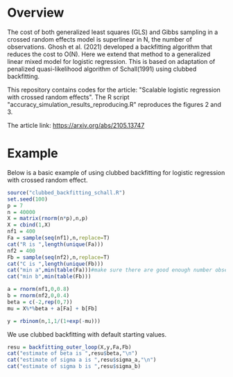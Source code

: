 # Overview

The cost of both generalized least squares (GLS) and Gibbs sampling in a crossed random effects model is superlinear in N, the number of observations. Ghosh et al. (2021) developed a backfitting algorithm that reduces the cost to O(N). Here we extend that method to a generalized linear mixed model for logistic regression. This is based on adaptation of penalized quasi-likelihood algorithm of Schall(1991) using clubbed backfitting.

This repository contains codes for the article: "Scalable logistic regression with crossed random effects". The R script "accuracy_simulation_results_reproducing.R" reproduces the figures 2 and 3.

The article link: https://arxiv.org/abs/2105.13747

# Example 
Below is a basic example of using clubbed backfitting for logistic regression with crossed random effect. 


```r
source("clubbed_backfitting_schall.R")
set.seed(100)
p = 7
n = 40000
X = matrix(rnorm(n*p),n,p)
X = cbind(1,X)
nf1 = 400 
Fa = sample(seq(nf1),n,replace=T)
cat("R is ",length(unique(Fa)))
nf2 = 400 
Fb = sample(seq(nf2),n,replace=T)
cat("C is ",length(unique(Fb)))
cat("min a",min(table(Fa)))#make sure there are good enough number observations for each level for PQL to be good
cat("min b",min(table(Fb)))

a = rnorm(nf1,0,0.8)
b = rnorm(nf2,0,0.4)
beta = c(-2,rep(0,7))
mu = X%*%beta + a[Fa] + b[Fb]

y = rbinom(n,1,1/(1+exp(-mu)))
```

We use clubbed backfitting with default starting values.
```r
resu = backfitting_outer_loop(X,y,Fa,Fb)
cat("estimate of beta is ",resu$beta,"\n")
cat("estimate of sigma a is ",resu$sigma_a,"\n")
cat("estimate of sigma b is ",resu$sigma_b)
```


